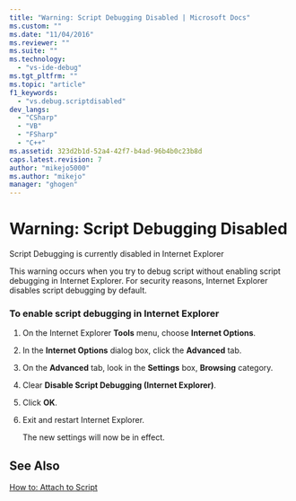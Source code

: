 ```yaml
---
title: "Warning: Script Debugging Disabled | Microsoft Docs"
ms.custom: ""
ms.date: "11/04/2016"
ms.reviewer: ""
ms.suite: ""
ms.technology: 
  - "vs-ide-debug"
ms.tgt_pltfrm: ""
ms.topic: "article"
f1_keywords: 
  - "vs.debug.scriptdisabled"
dev_langs: 
  - "CSharp"
  - "VB"
  - "FSharp"
  - "C++"
ms.assetid: 323d2b1d-52a4-42f7-b4ad-96b4b0c23b8d
caps.latest.revision: 7
author: "mikejo5000"
ms.author: "mikejo"
manager: "ghogen"
---
```

# Warning: Script Debugging Disabled
Script Debugging is currently disabled in Internet Explorer  
  
 This warning occurs when you try to debug script without enabling script debugging in Internet Explorer. For security reasons, Internet Explorer disables script debugging by default.  
  
### To enable script debugging in Internet Explorer  
  
1.  On the Internet Explorer **Tools** menu, choose **Internet Options**.  
  
2.  In the **Internet Options** dialog box, click the **Advanced** tab.  
  
3.  On the **Advanced** tab, look in the **Settings** box, **Browsing** category.  
  
4.  Clear **Disable Script Debugging (Internet Explorer)**.  
  
5.  Click **OK**.  
  
6.  Exit and restart Internet Explorer.  
  
     The new settings will now be in effect.  
  
## See Also  
 [How to: Attach to Script](../debugger/how-to-attach-to-script.md)